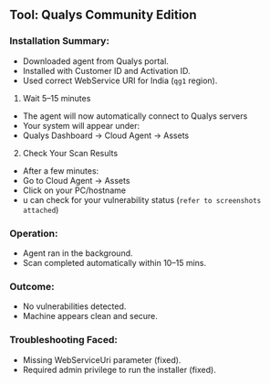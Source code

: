 ## Tool: Qualys Community Edition

### Installation Summary:
- Downloaded agent from Qualys portal.
- Installed with Customer ID and Activation ID.
- Used correct WebService URI for India (`qg1` region).

1. Wait 5–15 minutes
- The agent will now automatically connect to Qualys servers
- Your system will appear under:
- Qualys Dashboard → Cloud Agent → Assets

2. Check Your Scan Results
- After a few minutes:
- Go to Cloud Agent → Assets
- Click on your PC/hostname
- u can check for your vulnerability status (`refer to screenshots attached`)



### Operation:
- Agent ran in the background.
- Scan completed automatically within 10–15 mins.

### Outcome:
- No vulnerabilities detected.
- Machine appears clean and secure.

### Troubleshooting Faced:
- Missing WebServiceUri parameter (fixed).
- Required admin privilege to run the installer (fixed).
